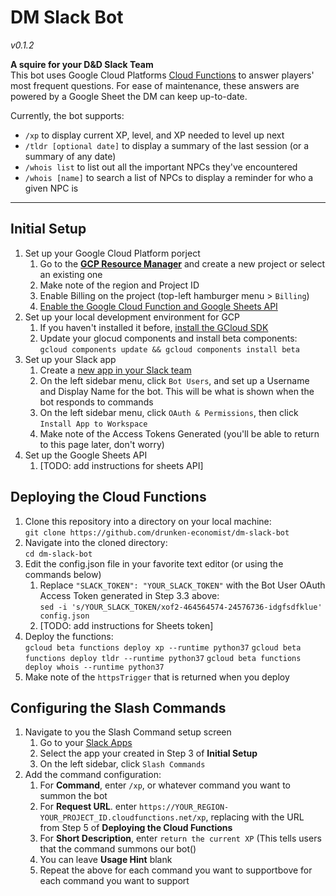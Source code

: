 # DM Slack Bot
_v0.1.2_

**A squire for your D&D Slack Team**  
 This bot uses Google Cloud Platforms [Cloud Functions](https://cloud.google.com/functions/) to answer players' most frequent questions. For ease of maintenance, these answers are powered by a Google Sheet the DM can keep up-to-date.

Currently, the bot supports:  
* `/xp` to display current XP, level, and XP needed to level up next  
* `/tldr [optional date]` to display a summary of the last session (or a summary of any date)  
* `/whois list` to list out all the important NPCs they've encountered  
* `/whois [name]` to search a list of NPCs to display a reminder for who a given NPC is

------

## Initial Setup

1. Set up your Google Cloud Platform porject
	1. Go to the [**GCP Resource Manager**](https://console.cloud.google.com/cloud-resource-manager) and create a new project or select an existing one
	2. Make note of the region and Project ID
	3. Enable Billing on the project (top-left hamburger menu > `Billing`)
	4. [Enable the Google Cloud Function and Google Sheets API](https://console.cloud.google.com/flows/enableapi?apiid=cloudfunctions,sheets.googleapis.com)
2. Set up your local development environment for GCP
	1. If you haven't installed it before, [install the GCloud SDK](https://cloud.google.com/sdk/gcloud/)
	2. Update your glocud components and install beta components:  
	`gcloud components update && gcloud components install beta`
3. Set up your Slack app
	1. Create a [new app in your Slack team](https://api.slack.com/apps?new_app=1)
	2. On the left sidebar menu, click `Bot Users`, and set up a Username and Display Name for the bot. This will be what is shown when the bot responds to commands
	3. On the left sidebar menu, click `OAuth & Permissions`, then click `Install App to Workspace`
	4. Make note of the Access Tokens Generated (you'll be able to return to this page later, don't worry)
4. Set up the Google Sheets API
	1. [TODO: add instructions for sheets API]


## Deploying the Cloud Functions

1. Clone this repository into a directory on your local machine:  
`git clone https://github.com/drunken-economist/dm-slack-bot`
2. Navigate into the cloned directory:  
`cd dm-slack-bot`
3. Edit the config.json file in your favorite text editor (or using the commands below)
	1. Replace `"SLACK_TOKEN": "YOUR_SLACK_TOKEN"` with the Bot User OAuth Access Token generated in Step 3.3 above:  
`sed -i 's/YOUR_SLACK_TOKEN/xof2-464564574-24576736-idgfsdfklue' config.json`
	2. [TODO: add instructions for Sheets token]
4. Deploy the functions:  
 `gcloud beta functions deploy xp --runtime python37`
 `gcloud beta functions deploy tldr --runtime python37`
 `gcloud beta functions deploy whois --runtime python37`
5. Make note of the `httpsTrigger` that is returned when you deploy

## Configuring the Slash Commands

1. Navigate to you the Slash Command setup screen
	1. Go to your [Slack Apps](https://api.slack.com/apps) 
	2. Select the app your created in Step 3 of **Initial Setup**
	3. On the left sidebar, click `Slash Commands`
2. Add the command configuration:  
	1. For **Command**, enter `/xp`, or whatever command you want to summon the bot
	2. For **Request URL**. enter `https://YOUR_REGION-YOUR_PROJECT_ID.cloudfunctions.net/xp`, replacing with the URL from Step 5 of **Deploying the Cloud Functions**
	3. For **Short Description**, enter `return the current XP` (This tells users that the command summons our bot()
	4. You can leave **Usage Hint** blank
	5. Repeat the above for each command you want to supportbove for each command you want to support
